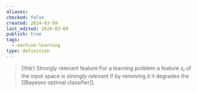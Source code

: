 ```yaml
---
aliases: 
checked: false
created: 2024-03-09
last_edited: 2024-03-09
publish: true
tags:
  - machine-learning
type: definition
---
```

>[!tldr] Strongly relevant feature
>For a learning problem a feature $x_i$ of the input space is *strongly relevant* if by removing it it degrades the [[Bayeses optimal classifier]].

